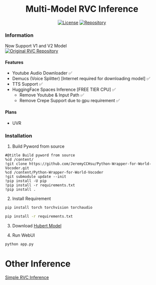 <div align="center">

# Multi-Model RVC Inference

[![License](https://img.shields.io/github/license/arkandash/Multi-Model-RVC-Inference?style=for-the-badge)](https://github.com/ArkanDash/Multi-Model-RVC-Inference/blob/master/LICENSE)
[![Repository](https://img.shields.io/badge/Github-Multi%20Model%20RVC%20Inference-blue?style=for-the-badge&logo=github)](https://github.com/ArkanDash/Multi-Model-RVC-Inference)
</div>

### Information
Now Support V1 and V2 Model <br />
[![Original RVC Repository](https://img.shields.io/badge/Github-Original%20RVC%20Repository-blue?style=for-the-badge&logo=github)](https://github.com/RVC-Project/Retrieval-based-Voice-Conversion-WebUI)
#### Features
- Youtube Audio Downloader ✅
- Demucs (Voice Splitter) [Internet required for downloading model] ✅
- TTS Support ✅
- HuggingFace Spaces Inference [FREE TIER CPU] ✅
    - Remove Youtube & Input Path ✅
    - Remove Crepe Support due to gpu requirement ✅

#### Plans
- UVR

### Installation
1. Build Pyword from source
```
#@title Build pyword from source
%cd /content/
!git clone https://github.com/JeremyCCHsu/Python-Wrapper-for-World-Vocoder.git
%cd /content/Python-Wrapper-for-World-Vocoder
!git submodule update --init
!pip install -U pip
!pip install -r requirements.txt
!pip install .
```
2. Install Requirement <br />
```bash
pip install torch torchvision torchaudio

pip install -r requirements.txt
```
3. Download [Hubert Model](https://huggingface.co/lj1995/VoiceConversionWebUI/blob/main/hubert_base.pt)

4. Run WebUI <br />
```bash
python app.py
```
# Other Inference
[Simple RVC Inference](https://github.com/ArkanDash/rvc-simple-inference)

